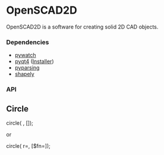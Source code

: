 OpenSCAD2D
==========

OpenSCAD2D is a software for creating solid 2D CAD objects.

### Dependencies

* [pywatch](https://github.com/cmheisel/pywatch)
* [pyqt4](http://www.riverbankcomputing.co.uk/software/pyqt/intro) ([Installer](http://sourceforge.net/projects/pyqt/files/PyQt4/PyQt-4.11.3/PyQt4-4.11.3-gpl-Py2.7-Qt4.8.6-x32.exe))
* [pyparsing](http://pyparsing.wikispaces.com/Download+and+Installation)
* [shapely](https://pypi.python.org/pypi/Shapely#downloads)



### API

## Circle

circle( <radius>, [<resolution>]);

or

circle( r=<radius>, [$fn=<resolution>]);

